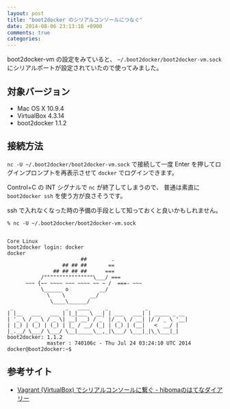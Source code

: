```yaml
---
layout: post
title: "boot2docker のシリアルコンソールにつなぐ"
date: 2014-08-06 23:13:18 +0900
comments: true
categories: 
---
```

boot2docker-vm の設定をみていると、
`~/.boot2docker/boot2docker-vm.sock` にシリアルポートが設定されていたので使ってみました。

<!--more-->

## 対象バージョン

- Mac OS X 10.9.4
- VirtualBox 4.3.14
- boot2docker 1.1.2

## 接続方法

`nc -U ~/.boot2docker/boot2docker-vm.sock`
で接続して一度 Enter を押してログインプロンプトを再表示させて
`docker` でログインできます。

Control+C の INT シグナルで `nc` が終了してしまうので、
普通は素直に `boot2docker ssh` を使う方が良さそうです。

ssh で入れなくなった時の予備の手段として知っておくと良いかもしれません。

```
% nc -U ~/.boot2docker/boot2docker-vm.sock


Core Linux
boot2docker login: docker
docker
                        ##        .
                  ## ## ##       ==
               ## ## ## ##      ===
           /""""""""""""""""\___/ ===
      ~~~ {~~ ~~~~ ~~~ ~~~~ ~~ ~ /  ===- ~~~
           \______ o          __/
             \    \        __/
              \____\______/
 _                 _   ____     _            _
| |__   ___   ___ | |_|___ \ __| | ___   ___| | _____ _ __
| '_ \ / _ \ / _ \| __| __) / _` |/ _ \ / __| |/ / _ \ '__|
| |_) | (_) | (_) | |_ / __/ (_| | (_) | (__|   <  __/ |
|_.__/ \___/ \___/ \__|_____\__,_|\___/ \___|_|\_\___|_|
boot2docker: 1.1.2
             master : 740106c - Thu Jul 24 03:24:10 UTC 2014
docker@boot2docker:~$
```

## 参考サイト

- [Vagrant (VirtualBox) でシリアルコンソールに繋ぐ - hibomaのはてなダイアリー](http://d.hatena.ne.jp/hiboma/20140130/1391061776 "Vagrant (VirtualBox) でシリアルコンソールに繋ぐ - hibomaのはてなダイアリー")
